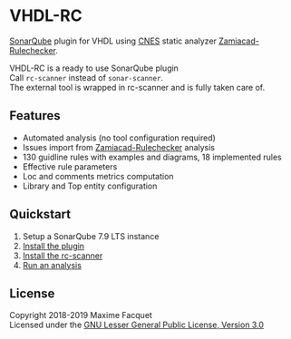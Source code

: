 # VHDL-RC  

[SonarQube](https://www.sonarqube.org) plugin for VHDL using [CNES](https://cnes.fr/en) static analyzer [Zamiacad-Rulechecker](https://github.com/VHDLTool/Zamiacad-Rulechecker/wiki).  
  
VHDL-RC is a ready to use SonarQube plugin  
Call `rc-scanner` instead of `sonar-scanner`.  
The external tool is wrapped in rc-scanner and is fully taken care of.  

## Features  
* Automated analysis (no tool configuration required)  
* Issues import from [Zamiacad-Rulechecker](https://github.com/VHDLTool/Zamiacad-Rulechecker/wiki) analysis  
* 130 guidline rules with examples and diagrams, 18 implemented rules  
* Effective rule parameters  
* Loc and comments metrics computation   
* Library and Top entity configuration  

## Quickstart
1. Setup a SonarQube 7.9 LTS instance  
2. [Install the plugin](https://github.com/Linty-Services/VHDL-RC/wiki/Try-it-in-3-clics)  
3. [Install the rc-scanner](https://github.com/Linty-Services/VHDL-RC/wiki/Install-The-Scanner) 
4. [Run an analysis](https://github.com/Linty-Services/VHDL-RC/wiki/Run-Analysis)  

## License  
Copyright 2018-2019 Maxime Facquet    
Licensed under the [GNU Lesser General Public License, Version 3.0](https://www.gnu.org/licenses/lgpl.txt)
